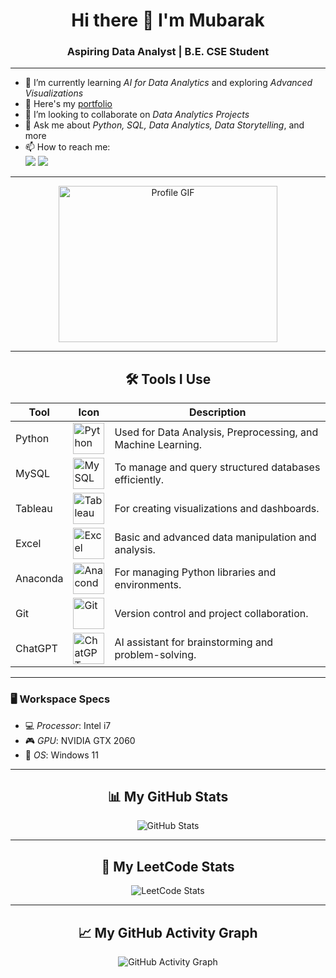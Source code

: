 <div align="center">
  <h1>Hi there 👋 I'm Mubarak</h1>
  <h3>Aspiring Data Analyst | B.E. CSE Student</h3>
</div>

---

- 🌱 I’m currently learning *AI for Data Analytics* and exploring *Advanced Visualizations*  
- 🔭 Here's my [portfolio](https://www.linkedin.com/in/md-mubarak)  
- 👯 I’m looking to collaborate on *Data Analytics Projects*  
- 💬 Ask me about *Python, SQL, Data Analytics, Data Storytelling*, and more  
- 📫 How to reach me:  
  [<img src="https://img.shields.io/badge/LinkedIn-md--mubarak-blue?style=for-the-badge&logo=linkedin" />](https://www.linkedin.com/in/md-mubarak) 
  [<img src="https://img.shields.io/badge/Instagram-muba.__.rak-pink?style=for-the-badge&logo=instagram" />](https://www.instagram.com/muba.__.rak/)  

---

<div align="center">
  <img src="https://github.com/Mubarak-04/gethub_ex_1/blob/img-pro/prof_gif.gif" width="350" height="250" alt="Profile GIF">
</div>

---

<div align="center">
  <h2>🛠️ Tools I Use</h2>
</div>

<div align="center">
  <table>
    <thead>
      <tr>
        <th>Tool</th>
        <th>Icon</th>
        <th>Description</th>
      </tr>
    </thead>
    <tbody>
      <tr>
        <td>Python</td>
        <td><img src="https://img.icons8.com/color/48/000000/python.png" title="Python" height="50" /></td>
        <td>Used for Data Analysis, Preprocessing, and Machine Learning.</td>
      </tr>
      <tr>
        <td>MySQL</td>
        <td><img src="https://img.icons8.com/color/48/000000/mysql-logo.png" title="MySQL" height="50" /></td>
        <td>To manage and query structured databases efficiently.</td>
      </tr>
      <tr>
        <td>Tableau</td>
        <td><img src="https://img.icons8.com/color/48/000000/tableau-software.png" title="Tableau" height="50" /></td>
        <td>For creating visualizations and dashboards.</td>
      </tr>
      <tr>
        <td>Excel</td>
        <td><img src="https://img.icons8.com/color/48/000000/microsoft-excel.png" title="Excel" height="50" /></td>
        <td>Basic and advanced data manipulation and analysis.</td>
      </tr>
      <tr>
        <td>Anaconda</td>
        <td><img src="https://img.icons8.com/dusk/64/000000/anaconda.png" title="Anaconda" height="50" /></td>
        <td>For managing Python libraries and environments.</td>
      </tr>
      <tr>
        <td>Git</td>
        <td><img src="https://img.icons8.com/color/48/000000/git.png" title="Git" height="50" /></td>
        <td>Version control and project collaboration.</td>
      </tr>
      <tr>
        <td>ChatGPT</td>
        <td><img src="https://img.icons8.com/fluency/48/000000/chatgpt.png" title="ChatGPT" height="50" /></td>
        <td>AI assistant for brainstorming and problem-solving.</td>
      </tr>
    </tbody>
  </table>
</div>

---

### 🖥️ Workspace Specs  
- 💻 *Processor*: Intel i7  
- 🎮 *GPU*: NVIDIA GTX 2060  
- 💾 *OS*: Windows 11  

---

<div align="center">
  <h2>📊 My GitHub Stats</h2>
  <img src="https://github-readme-stats.vercel.app/api?username=Mubarak-04&theme=dark&show_icons=true&hide=issues,contribs" alt="GitHub Stats">
</div>

---

<div align="center">
  <h2>🔢 My LeetCode Stats</h2>
  <img src="https://leetcard.jacoblin.cool/Muba_rak?theme=dark" alt="LeetCode Stats">
</div>

---

<div align="center">
  <h2>📈 My GitHub Activity Graph</h2>
  <img src="https://github-readme-activity-graph.vercel.app/graph?username=Mubarak-04&bg_color=000000&color=ffffff&line=51f565&point=ffffff&area=true&hide_border=true" alt="GitHub Activity Graph">
</div>

